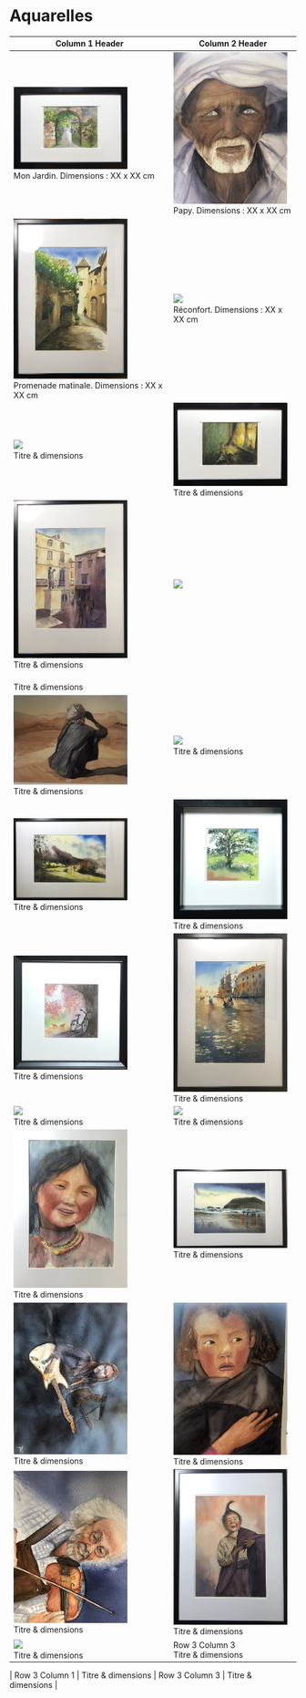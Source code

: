 # Aquarelles


















| Column 1 Header | Column 2 Header | 
| --------------- | --------------- | 
| <a href="./Mon jardin.jpg "><img src="./Mon jardin.jpg" width="200" /> </a>  <br> Mon Jardin. Dimensions : XX x XX cm | <a href="./Papy arabe.jpg "><img src="./Papy arabe.jpg" width="200" /> </a> <br> Papy. Dimensions : XX x XX cm |
| <a href="./Promenade matinale 50x70.jpg "><img src="./Promenade matinale 50x70.jpg" width="200" /> </a> <br> Promenade matinale. Dimensions : XX x XX cm | <a href="./Réconfort 50x70.JPG"><img src="./Réconfort 50x70.JPG" width="200" /> </a> <br> Réconfort. Dimensions : XX x XX cm |
| <a href="./Saint Nazaire le désert 50x70.jpeg "><img src="./Saint Nazaire le désert 50x70.jpeg" width="200" /> </a> <br> Titre & dimensions | <a href="./Sous-bois.jpg "><img src="./Sous-bois.jpg" width="200" /> </a> <br> Titre & dimensions |
| <a href="./Split Croatie 50x70.jpg "><img src="./Split Croatie 50x70.jpg" width="200" /> </a>  <br> Titre & dimensions | <a href="./Tenzin dans ses pensées 40x50.jpg "><img src="./Tenzin dans ses pensées 40x50.jpg" width="200" /> </a>
 <br> Titre & dimensions |
| <a href="./Touareg in the desert .jpg  "><img src="./Touareg in the desert .jpg " width="200" /> </a> <br> Titre & dimensions | <a href="./Un jour à SALAMANQUE 50x70.JPG "><img src="./Un jour à SALAMANQUE 50x70.JPG" width="200" /> </a> <br> Titre & dimensions |
| <a href="./Un petit Paradis 50x70 1.jpeg "><img src="./Un petit Paradis 50x70 1.jpeg" width="200" /> </a> <br> Titre & dimensions | <a href="./Vue sur st Benoit..25x25.jpg "><img src="./Vue sur st Benoit..25x25.jpg" width="200" /> </a> <br> Titre & dimensions |
| <a href="./A bicyclette.jpg "><img src="./A bicyclette.jpg" width="200" /> </a> <br> Titre & dimensions | <a href="./AMOUR VENICIEN 50x70.jpg "><img src="./AMOUR VENICIEN 50x70.jpg" width="200" /> </a> <br> Titre & dimensions |
| <a href="./Après l’orage.jpg "><img src="./Après l’orage.jpg" width="200" /> </a> <br> Titre & dimensions | <a href="./Ballade en forêt 50x70.jpeg "><img src="./Ballade en forêt 50x70.jpeg" width="200" /> </a> <br>  Titre & dimensions |
| <a href="./Bienveillance 50x70.jpg "><img src="./Bienveillance 50x70.jpg" width="200" /> </a> <br> Titre & dimensions | <a href="./Embruns 50x70.jpg "><img src="./Embruns 50x70.jpg" width="200" /> </a> <br> Titre & dimensions |
| <a href="./Guitariste.jpg "><img src="./Guitariste.jpg" width="200" /> </a> <br> Titre & dimensions | <a href="./IMG_4574.jpg "><img src="./IMG_4574.jpg" width="200" /> </a> <br> Titre & dimensions |
| <a href="./IMG_4581.jpg "><img src="./IMG_4581.jpg" width="200" /> </a> <br> Titre & dimensions | <a href="./Joie de vivre 50x70.jpg "><img src="./Joie de vivre 50x70.jpg" width="200" /> </a> <br> Titre & dimensions |
| <a href="./L’eau de vie.jpg  "><img src="./L’eau de vie.jpg " width="200" /> </a> <br> Titre & dimensions | Row 3 Column 3 <br> Titre & dimensions |
 
 
| Row 3 Column 1 | Titre & dimensions | Row 3 Column 3 | Titre & dimensions |





